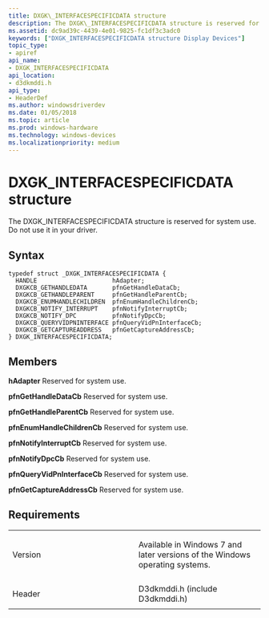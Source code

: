 ```yaml
---
title: DXGK\_INTERFACESPECIFICDATA structure
description: The DXGK\_INTERFACESPECIFICDATA structure is reserved for system use. Do not use it in your driver.
ms.assetid: dc9ad39c-4439-4e01-9825-fc1df3c3adc0
keywords: ["DXGK_INTERFACESPECIFICDATA structure Display Devices"]
topic_type:
- apiref
api_name:
- DXGK_INTERFACESPECIFICDATA
api_location:
- d3dkmddi.h
api_type:
- HeaderDef
ms.author: windowsdriverdev
ms.date: 01/05/2018
ms.topic: article
ms.prod: windows-hardware
ms.technology: windows-devices
ms.localizationpriority: medium
---
```


# DXGK\_INTERFACESPECIFICDATA structure


The DXGK\_INTERFACESPECIFICDATA structure is reserved for system use. Do not use it in your driver.

Syntax
------

```ManagedCPlusPlus
typedef struct _DXGK_INTERFACESPECIFICDATA {
  HANDLE                     hAdapter;
  DXGKCB_GETHANDLEDATA       pfnGetHandleDataCb;
  DXGKCB_GETHANDLEPARENT     pfnGetHandleParentCb;
  DXGKCB_ENUMHANDLECHILDREN  pfnEnumHandleChildrenCb;
  DXGKCB_NOTIFY_INTERRUPT    pfnNotifyInterruptCb;
  DXGKCB_NOTIFY_DPC          pfnNotifyDpcCb;
  DXGKCB_QUERYVIDPNINTERFACE pfnQueryVidPnInterfaceCb;
  DXGKCB_GETCAPTUREADDRESS   pfnGetCaptureAddressCb;
} DXGK_INTERFACESPECIFICDATA;
```

Members
-------

**hAdapter**
Reserved for system use.

**pfnGetHandleDataCb**
Reserved for system use.

**pfnGetHandleParentCb**
Reserved for system use.

**pfnEnumHandleChildrenCb**
Reserved for system use.

**pfnNotifyInterruptCb**
Reserved for system use.

**pfnNotifyDpcCb**
Reserved for system use.

**pfnQueryVidPnInterfaceCb**
Reserved for system use.

**pfnGetCaptureAddressCb**
Reserved for system use.

Requirements
------------

<table>
<colgroup>
<col width="50%" />
<col width="50%" />
</colgroup>
<tbody>
<tr class="odd">
<td align="left"><p>Version</p></td>
<td align="left"><p>Available in Windows 7 and later versions of the Windows operating systems.</p></td>
</tr>
<tr class="even">
<td align="left"><p>Header</p></td>
<td align="left">D3dkmddi.h (include D3dkmddi.h)</td>
</tr>
</tbody>
</table>

 

 





